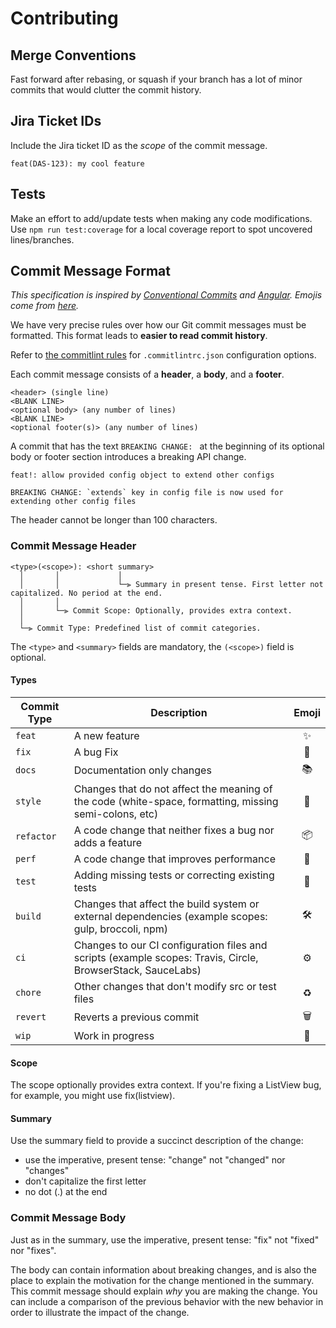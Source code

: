 # Contributing

## Merge Conventions

Fast forward after rebasing, or squash if your branch has a lot of minor commits that would clutter the commit history.

## Jira Ticket IDs

Include the Jira ticket ID as the _scope_ of the commit message. 

```
feat(DAS-123): my cool feature
```

## Tests

Make an effort to add/update tests when making any code modifications. Use `npm run test:coverage` for a local coverage report to spot uncovered lines/branches.

## Commit Message Format

*This specification is inspired by [Conventional Commits](https://www.conventionalcommits.org/en/v1.0.0/) and [Angular](https://github.com/angular/angular/blob/master/CONTRIBUTING.md). Emojis come from [here](https://github.com/pvdlg/conventional-commit-types).*

We have very precise rules over how our Git commit messages must be formatted.
This format leads to **easier to read commit history**.

Refer to [the commitlint rules]( https://github.com/conventional-changelog/commitlint/blob/master/docs/reference-rules.md) for `.commitlintrc.json` configuration options.

Each commit message consists of a **header**, a **body**, and a **footer**.

```
<header> (single line)
<BLANK LINE>
<optional body> (any number of lines)
<BLANK LINE>
<optional footer(s)> (any number of lines)
```

A commit that has the text `BREAKING CHANGE: ` at the beginning of its optional body or footer section introduces a breaking API change.

```
feat!: allow provided config object to extend other configs

BREAKING CHANGE: `extends` key in config file is now used for extending other config files
```

The header cannot be longer than 100 characters.

### Commit Message Header

```
<type>(<scope>): <short summary>
  │       │             │
  │       │             └─⫸ Summary in present tense. First letter not capitalized. No period at the end.
  │       │
  │       └─⫸ Commit Scope: Optionally, provides extra context.
  │
  └─⫸ Commit Type: Predefined list of commit categories.
```

The `<type>` and `<summary>` fields are mandatory, the `(<scope>)` field is optional.

#### Types

| Commit Type | Description                                                                                                 | Emoji  |
| ----------- | ----------------------------------------------------------------------------------------------------------- |:------:|
| `feat`      | A new feature                                                                                               | ✨     |
| `fix`       | A bug Fix                                                                                                   | 🐛     |
| `docs`      | Documentation only changes                                                                                  | 📚     |
| `style`     | Changes that do not affect the meaning of the code (white-space, formatting, missing semi-colons, etc)      | 💎     |
| `refactor`  | A code change that neither fixes a bug nor adds a feature                                                   | 📦     |
| `perf`      | A code change that improves performance                                                                     | 🚀     |
| `test`      | Adding missing tests or correcting existing tests                                                           | 🚨     |
| `build`     | Changes that affect the build system or external dependencies (example scopes: gulp, broccoli, npm)         | 🛠     |
| `ci`        | Changes to our CI configuration files and scripts (example scopes: Travis, Circle, BrowserStack, SauceLabs) | ⚙️     |
| `chore`     | Other changes that don't modify src or test files                                                           | ♻️     |
| `revert`    | Reverts a previous commit                                                                                   | 🗑     |
| `wip`       | Work in progress                                                                                            | 🚧     |

#### Scope

The scope optionally provides extra context. If you're fixing a ListView bug, for example, you might use fix(listview).

#### Summary

Use the summary field to provide a succinct description of the change:

* use the imperative, present tense: "change" not "changed" nor "changes"
* don't capitalize the first letter
* no dot (.) at the end


### Commit Message Body

Just as in the summary, use the imperative, present tense: "fix" not "fixed" nor "fixes".

The body can contain information about breaking changes, and is also the place to explain the motivation for the change mentioned in the summary. This commit message should explain _why_ you are making the change.
You can include a comparison of the previous behavior with the new behavior in order to illustrate the impact of the change.
